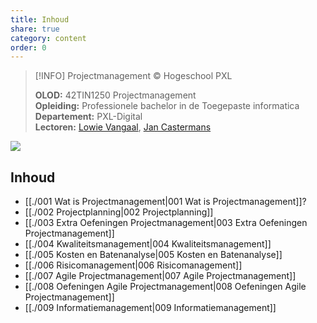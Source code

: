 ```yaml
---  
title: Inhoud  
share: true  
category: content  
order: 0  
---  
```

> [!INFO] Projectmanagement © Hogeschool PXL  
>   
> **OLOD:** 42TIN1250 Projectmanagement  
> **Opleiding:** Professionele bachelor in de Toegepaste informatica  
> **Departement:** PXL-Digital   
> **Lectoren:** [Lowie Vangaal](https://www.linkedin.com/in/lowievangaal/), [Jan Castermans](https://www.linkedin.com/in/jancastermans/)  
  
![](https://i.imgur.com/wG1hpON.png)  
  
## Inhoud  
- [[./001 Wat is Projectmanagement|001 Wat is Projectmanagement]]?  
- [[./002 Projectplanning|002 Projectplanning]]  
- [[./003 Extra Oefeningen Projectmanagement|003 Extra Oefeningen Projectmanagement]]  
- [[./004 Kwaliteitsmanagement|004 Kwaliteitsmanagement]]  
- [[./005 Kosten en Batenanalyse|005 Kosten en Batenanalyse]]   
- [[./006 Risicomanagement|006 Risicomanagement]]  
- [[./007 Agile Projectmanagement|007 Agile Projectmanagement]]  
- [[./008 Oefeningen Agile Projectmanagement|008 Oefeningen Agile Projectmanagement]]  
- [[./009 Informatiemanagement|009 Informatiemanagement]]  

